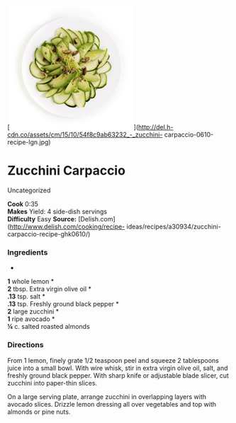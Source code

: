 ﻿

[![](./images/91df1696-c80a-4907-ab2e-3fc699f41283.jpg)](http://del.h-cdn.co/assets/cm/15/10/54f8c9ab63232_-_zucchini-
carpaccio-0610-recipe-lgn.jpg)

#  Zucchini Carpaccio

Uncategorized

  
**Cook** 0:35  
**Makes** Yield: 4 side-dish servings  
**Difficulty** Easy
**Source:** [Delish.com](http://www.delish.com/cooking/recipe-
ideas/recipes/a30934/zucchini-carpaccio-recipe-ghk0610/)

###  Ingredients

  *  
**1** whole lemon
  *   
**2** tbsp. Extra virgin olive oil
  *   
**.13** tsp. salt
  *   
**.13** tsp. Freshly ground black pepper
  *   
**2** large zucchini
  *   
**1** ripe avocado
  *   
**¼** c. salted roasted almonds

###  Directions

From 1 lemon, finely grate 1/2 teaspoon peel and squeeze 2 tablespoons juice
into a small bowl. With wire whisk, stir in extra virgin olive oil, salt, and
freshly ground black pepper. With sharp knife or adjustable blade slicer, cut
zucchini into paper-thin slices.

On a large serving plate, arrange zucchini in overlapping layers with avocado
slices. Drizzle lemon dressing all over vegetables and top with almonds or
pine nuts.

